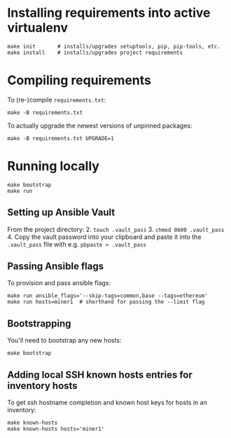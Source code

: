 Installing requirements into active virtualenv
==============================================

    make init       # installs/upgrades setuptools, pip, pip-tools, etc.
    make install    # installs/upgrades project requirements

Compiling requirements
======================

To (re-)compile `requirements.txt`:

    make -B requirements.txt

To actually upgrade the newest versions of unpinned packages:

    make -B requirements.txt UPGRADE=1

Running locally
===============

    make bootstrap
    make run

Setting up Ansible Vault
------------------------

From the project directory:
2. `touch .vault_pass`
3. `chmod 0600 .vault_pass`
4. Copy the vault password into your clipboard and paste it into the `.vault_pass` file with e.g. `pbpaste > .vault_pass`

Passing Ansible flags
---------------------

To provision and pass ansible flags:

    make run ansible_flags='--skip-tags=common,base --tags=ethereum'
    make run hosts=miner1  # shorthand for passing the --limit flag

Bootstrapping
-------------

You'll need to bootstrap any new hosts:

    make bootstrap

Adding local SSH known hosts entries for inventory hosts
--------------------------------------------------------

To get ssh hostname completion and known host keys for hosts in an inventory:

    make known-hosts
    make known-hosts hosts='miner1'
